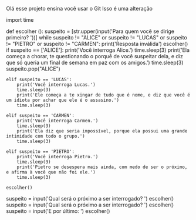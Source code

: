Olá esse projeto ensina você usar o Git
Isso é uma alteração

import time 

def escolher ():
    suspeito = [str.upper(input('Para quem você se dirige primeiro? '))]
    while suspeito != "ALICE" or suspeito != "LUCAS" or suspeito != "PIETRO" or suspeito != "CARMEN":
        print('Resposta inválida')
        escolher()
    if suspeito == ['ALICE']:
        print('Você interroga Alice.') 
        time.sleep(3)
        print('Ela começa a chorar, te questionando o porquê de você suspeitar dela, e diz que só queria um final de semana em paz com os amigos.')
        time.sleep(3)
        suspeito.pop("ALICE")
        
    elif suspeito == 'LUCAS':
        print('Você interroga Lucas.')
        time.sleep(3)
        print('Ele começa a te xingar de tudo que é nome, e diz que você é um idiota por achar que ele é o assasino.')
        time.sleep(3)
        
    elif suspeito == 'CARMEN':
        print('Você interroga Carmen.')
        time.sleep(3)
        print('Ela diz que seria impossível, porque ela possui uma grande intimidade com todo o grupo.')
        time.sleep(3)
        
    elif suspeito == 'PIETRO':
        print('Você interroga Pietro.')
        time.sleep(3)
        print('Pietro se desespera mais ainda, com medo de ser o próximo, e afirma à você que não foi ele.')
        time.sleep(3)
        
    escolher()
suspeito = input('Qual será o próximo a ser interrogado? ')
escolher()
suspeito = input('Qual será o próximo a ser interrogado? ')
escolher()
suspeito = input('E por último: ')
escolher()
